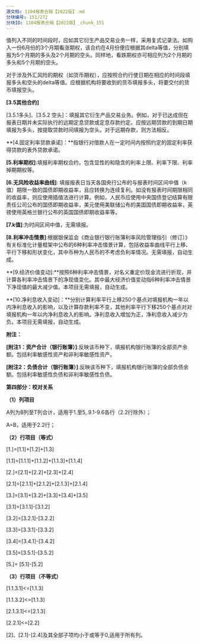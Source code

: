 ```yaml
---
源文档: 1104报表合辑【2022版】.md
分块编号: 151/272
分块ID: 1104报表合辑【2022版】_chunk_151
---
```


值列入不同的时间段时，应如其它衍生产品交易业务一样，采用复式记录法。如购入一份6月份的3个月期看涨期权，该合约在4月份便应根据其delta等值，分别填报为5个月期的多头及2个月期的空头。同样地，看跌期权亦可相应列为2个月期的多头和5个月期的空头。

对于涉及外汇风险的期权（如货币期权），应按照合约行使日期在相应的时间段填报多头和空头的delta等值。应根据机构将要收到的货币填报多头，将要交付的货币填报空头。

**[3.5其他合约]**

[3.5.1多头]、[3.5.2 空头]：填报其它衍生产品交易业务。例如，对于已达成但在报表日期并未实际执行的远期定息贷款或定息存款约定。应按远期贷款的到期日期填报为多头，按提取贷款时间填报为空头。对于远期存款，则方法相反。

**[4.固定利率贷款承诺]：**指银行对借款人在一定时间内按照约定的固定利率获得贷款的表外贷款承诺。

**[5.利率期权]**:填报利率期权合约，包含显性的和隐含的利率上限、利率下限、利率掉期期权等。

**[6.无风险收益率曲线]**: 填报报表日当天各国央行公布的与报表时间区间中值（k值）期限一致的国债即期收益率，且应转换为连续复利。如没有报表时间期限相同的收益率，则应使用插值法进行计算。例如，人民币应使用中央国债登记结算有限责任公司公布的国债即期收益率，美元使用美联储公布的美国国债即期收益率，英镑使用英格兰银行公布的英国国债即期收益率等。

**[7.k值]**:为时间区间中值，无需填报。

**[8.利率冲击情景]**:根据银保监会《商业银行银行账簿利率风险管理指引（修订）》有关标准化计量框架中公布的6种利率冲击情景计算，包括收益率曲线平行上移、平行下移和形状变化，其中币种为人民币的不考虑负利率情况。无需填报，自动生成。

**[9.经济价值变动]:**按照6种利率冲击情景，对名义重定价现金流进行折现，并计算各利率冲击情景下的净现值变化。其中最大经济价值变动指6种利率冲击情景下净现值的最大减少值。本项目无需填报，自动生成。

**[10.净利息收入变动]：**分别计算利率平行上移250个基点对填报机构一年以内净利息收入的影响，以及计算存款利率不变，其他利率平行下移250个基点对对填报机构一年以内净利息收入的影响。净利息收入增加为正，净利息收入减少为负。本项目无需填报，自动生成。

**附注：**

**[附注1：资产合计（银行账簿）]**:反映该币种下，填报机构银行账簿的全部资产余额。包括利率敏感性资产和非利率敏感性资产。

**[附注2：负债合计（银行账簿）]**:反映该币种下，填报机构银行账簿的全部负债余额。包括利率敏感性负债和非利率敏感性负债。

**第四部分：校对关系**

**（1）列项目**

A列为B列至T列合计，适用于1.至5,.9.1-9.6各行（2.2行除外）；

A=B，适用于2.2行；

**（2）行项目（等式）**

[1.]=[1.1]+[1.2]+[1.3]

[1.1]=[1.1.1]+[1.1.2]+[1.1.3]+[1.1.4]

[2.]=[2.1]+[2.2]+[2.3]+[2.4]

[2.1]=[2.1.1]+[2.1.2]+[2.1.3]+[2.1.4]

[3.]=[3.1]+[3.2]+[3.3]+[3.4]+[3.5]

[3.1]=[3.1.1]-[3.1.2]

[3.2]=[3.2.1]-[3.2.2]

[3.3]=[3.3.1]-[3.3.2]

[3.4]=[3.4.1]-[3.4.2]

[3.5]=[3.5.1]-[3.5.2]

[5.]= [5.1]-[5.2]

**（3）行项目（不等式）**

[1.1.3.1]<=[1.1.3]

[1.1.3.2]<=[1.1.3]

[2.1.3.1]<=[2.1.3]

[2.2.1]<=[2.2]

[2]、[2.1]-[2.4]及其全部子项均小于或等于0,适用于所有列。

